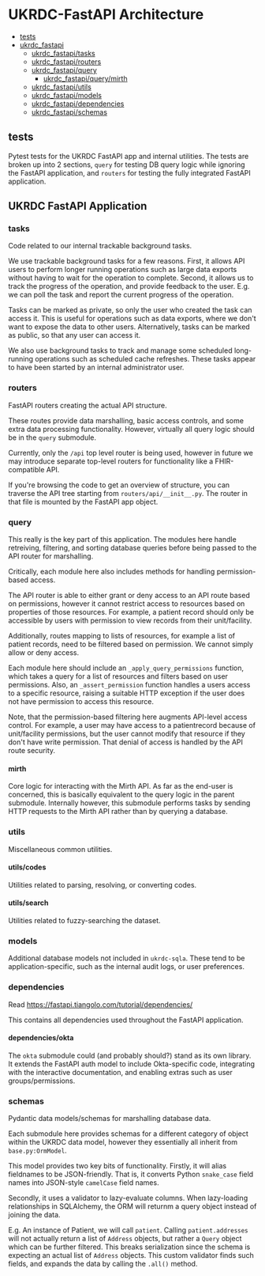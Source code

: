 # UKRDC-FastAPI Architecture

  - [tests](#tests)
  - [ukrdc_fastapi](#ukrdc_fastapi)
    - [ukrdc_fastapi/tasks](#ukrdc_fastapi-tasks)
    - [ukrdc_fastapi/routers](#ukrdc_fastapi-routers)
    - [ukrdc_fastapi/query](#ukrdc_fastapi-query)
      - [ukrdc_fastapi/query/mirth](#ukrdc_fastapi-query-mirth)
    - [ukrdc_fastapi/utils](#ukrdc_fastapi-utils)
    - [ukrdc_fastapi/models](#ukrdc_fastapi-models)
    - [ukrdc_fastapi/dependencies](#ukrdc_fastapi-dependencies)
    - [ukrdc_fastapi/schemas](#ukrdc_fastapi-schemas)

<a name="tests"></a>

## tests

Pytest tests for the UKRDC FastAPI app and internal utilities. The tests are broken up into 2 sections, `query` for testing DB query logic while ignoring the FastAPI application, and `routers` for testing the fully integrated FastAPI application.

<a name="ukrdc_fastapi"></a>

## UKRDC FastAPI Application

<a name="ukrdc_fastapi-tasks"></a>

### tasks

Code related to our internal trackable background tasks.

We use trackable background tasks for a few reasons. First, it allows API users to perform longer running operations such as large data exports without having to wait for the operation to complete. Second, it allows us to track the progress of the operation, and provide feedback to the user. E.g. we can poll the task and report the current progress of the operation.

Tasks can be marked as private, so only the user who created the task can access it. This is useful for operations such as data exports, where we don't want to expose the data to other users. Alternatively, tasks can be marked as public, so that any user can access it.

We also use background tasks to track and manage some scheduled long-running operations such as scheduled cache refreshes. These tasks appear to have been started by an internal administrator user.

<a name="ukrdc_fastapi-routers"></a>

### routers

FastAPI routers creating the actual API structure.

These routes provide data marshalling, basic access controls, and some extra data processing functionality. However, virtually all query logic should be in the `query` submodule.

Currently, only the `/api` top level router is being used, however in future we may introduce separate top-level routers for functionality like a FHIR-compatible API.

If you're browsing the code to get an overview of structure, you can traverse the API tree starting from `routers/api/__init__.py`. The router in that file is mounted by the FastAPI app object.

<a name="ukrdc_fastapi-query"></a>

### query

This really is the key part of this application. The modules here handle retreiving, filtering, and sorting database queries before being passed to the API router for marshalling.

Critically, each module here also includes methods for handling permission-based access.

The API router is able to either grant or deny access to an API route based on permissions, however it cannot restrict access to resources based on properties of those resources. For example, a patient record should only be accessible by users with permission to view records from their unit/facility.

Additionally, routes mapping to lists of resources, for example a list of patient records, need to be filtered based on permission. We cannot simply allow or deny access.

Each module here should include an `_apply_query_permissions` function, which takes a query for a list of resources and filters based on user permissions. Also, an `_assert_permission` function handles a users access to a specific resource, raising a suitable HTTP exception if the user does not have permission to access this resource.

Note, that the permission-based filtering here augments API-level access control. For example, a user may have access to a patientrecord because of unit/facility permissions, but the user cannot modify that resource if they don't have write permission. That denial of access is handled by the API route security.

<a name="ukrdc_fastapi-query-mirth"></a>

#### mirth

Core logic for interacting with the Mirth API. As far as the end-user is concerned, this is basically equivalent to the query logic in the parent submodule. Internally however, this submodule performs tasks by sending HTTP requests to the Mirth API rather than by querying a database.

<a name="ukrdc_fastapi-utils"></a>

### utils

Miscellaneous common utilities.

#### utils/codes

Utilities related to parsing, resolving, or converting codes.

#### utils/search

Utilities related to fuzzy-searching the dataset.

<a name="ukrdc_fastapi-models"></a>

### models

Additional database models not included in `ukrdc-sqla`. These tend to be application-specific, such as the internal audit logs, or user preferences.

<a name="ukrdc_fastapi-dependencies"></a>

### dependencies

Read <https://fastapi.tiangolo.com/tutorial/dependencies/>

This contains all dependencies used throughout the FastAPI application.

#### dependencies/okta

The `okta` submodule could (and probably should?) stand as its own library. It extends the FastAPI auth model to include Okta-specific code, integrating with the interactive documentation, and enabling extras such as user groups/permissions.

<a name="ukrdc_fastapi-schemas"></a>

### schemas

Pydantic data models/schemas for marshalling database data.

Each submodule here provides schemas for a different category of object within the UKRDC data model, however they essentially all inherit from `base.py:OrmModel`.

This model provides two key bits of functionality. Firstly, it will alias fieldnames to be JSON-friendly. That is, it converts Python `snake_case` field names into JSON-style `camelCase` field names.

Secondly, it uses a validator to lazy-evaluate columns. When lazy-loading relationships in SQLAlchemy, the ORM will returnm a query object instead of joining the data.

E.g. An instance of Patient, we will call `patient`. Calling `patient.addresses` will not actually return a list of `Address` objects, but rather a `Query` object which can be further filtered. This breaks serialization since the schema is expecting an actual list of `Address` objects. This custom validator finds such fields, and expands the data by calling the `.all()` method.
